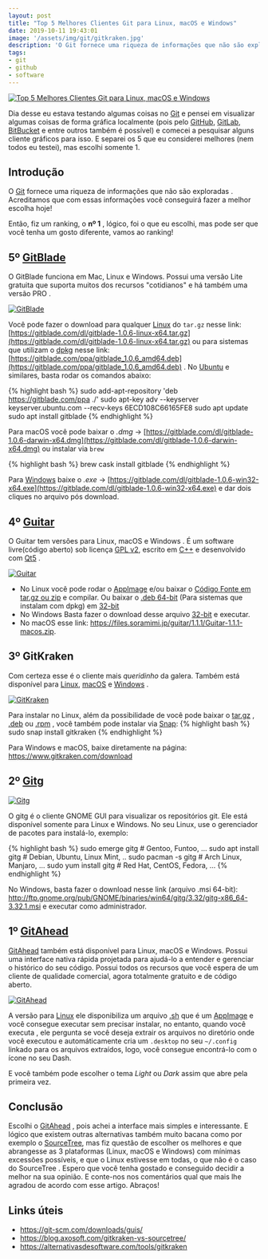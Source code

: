```yaml
---
layout: post
title: "Top 5 Melhores Clientes Git para Linux, macOS e Windows"
date: 2019-10-11 19:43:01
image: '/assets/img/git/gitkraken.jpg'
description: 'O Git fornece uma riqueza de informações que não são exploradas .'
tags:
- git
- github
- software
---
```


[![Top 5 Melhores Clientes Git para Linux, macOS e Windows](/assets/img/git/gitkraken.jpg)](/assets/img/git/gitkraken.jpg)

Dia desse eu estava testando algumas coisas no [Git](https://git-scm.com/) e pensei em visualizar algumas coisas de forma gráfica localmente (pois pelo [GitHub](https://github.com/terroo), [GitLab](https://gitlab.com/terminalroot), [BitBucket](https://bitbucket.com/terminalroot) e entre outros também é possível) e comecei a pesquisar alguns cliente gráficos para isso. E separei os 5 que eu considerei melhores (nem todos eu testei), mas escolhi somente 1.

## Introdução

O [Git](https://terminalroot.com.br/git) fornece uma riqueza de informações que não são exploradas . Acreditamos que com essas informações você conseguirá fazer a melhor escolha hoje!

Então, fiz um ranking, o **nº 1** , lógico, foi o que eu escolhi, mas pode ser que você tenha um gosto diferente, vamos ao ranking!

## 5º [GitBlade](https://gitblade.com/)
O GitBlade funciona em Mac, Linux e Windows. Possui uma versão Lite gratuita que suporta muitos dos recursos "cotidianos" e há também uma versão PRO .

[![GitBlade](https://gitblade.com/screenshots/new/4.png)](https://gitblade.com/screenshots/new/4.png)

Você pode fazer o download para qualquer [Linux](https://terminalroot.com.br/linux/) do `tar.gz` nesse link: [https://gitblade.com/dl/gitblade-1.0.6-linux-x64.tar.gz](https://gitblade.com/dl/gitblade-1.0.6-linux-x64.tar.gz) ou para sistemas que utilizam o [dpkg](https://terminalroot.com.br/2014/12/como-criar-pacotes-deb.html) nesse link: [https://gitblade.com/ppa/gitblade_1.0.6_amd64.deb](https://gitblade.com/ppa/gitblade_1.0.6_amd64.deb) . No [Ubuntu](https://terminalroot.com.br/2019/10/remaster-ubuntu-buntuwm-linux.html) e similares, basta rodar os comandos abaixo:

{% highlight bash %}
sudo add-apt-repository 'deb https://gitblade.com/ppa ./'
sudo apt-key adv --keyserver keyserver.ubuntu.com --recv-keys 6ECD108C66165FE8
sudo apt update
sudo apt install gitblade
{% endhighlight %}

Para macOS você pode baixar o *.dmg* → [https://gitblade.com/dl/gitblade-1.0.6-darwin-x64.dmg](https://gitblade.com/dl/gitblade-1.0.6-darwin-x64.dmg) ou instalar via `brew`

{% highlight bash %}
brew cask install gitblade
{% endhighlight %}

Para [Windows](https://terminalroot.com.br/2018/03/como-usar-o-shell-bash-no-windows.html) baixe o *.exe* → [https://gitblade.com/dl/gitblade-1.0.6-win32-x64.exe](https://gitblade.com/dl/gitblade-1.0.6-win32-x64.exe) e dar dois cliques no arquivo pós download.

<script async src="https://pagead2.googlesyndication.com/pagead/js/adsbygoogle.js"></script>
<!-- Informat -->
<ins class="adsbygoogle"
     style="display:block"
     data-ad-client="ca-pub-2838251107855362"
     data-ad-slot="2327980059"
     data-ad-format="auto"
     data-full-width-responsive="true"></ins>
<script>
(adsbygoogle = window.adsbygoogle || []).push({});
</script>

## 4º [Guitar](https://github.com/soramimi/Guitar)

O Guitar tem versões para Linux, macOS e Windows . É um software livre(código aberto) sob licença [GPL v2](https://www.gnu.org/licenses/old-licenses/gpl-2.0.html), escrito em [C++](https://isocpp.org/) e desenvolvido com [Qt5](https://www.qt.io/developers/) .     

[![Guitar](/assets/img/git/guitar.png)](/assets/img/git/guitar.png)

+ No Linux você pode rodar o [AppImage](https://appimage.org/) e/ou baixar o [Código Fonte em tar.gz ou zip](https://github.com/soramimi/Guitar/releases/tag/continuous) e compilar. Ou baixar o [.deb 64-bit](https://files.soramimi.jp/guitar/1.1.1/guitar_1.1.1_amd64.deb) (Para sistemas que instalam com dpkg) em [32-bit](https://files.soramimi.jp/guitar/1.1.1/guitar_1.1.1_i386.deb)
+ No Windows Basta fazer o download desse arquivo [32-bit](https://files.soramimi.jp/guitar/1.1.1/Guitar-1.1.1-win32-installer.exe) e executar.
+ No macOS esse link: <https://files.soramimi.jp/guitar/1.1.1/Guitar-1.1.1-macos.zip>.

<script async src="https://pagead2.googlesyndication.com/pagead/js/adsbygoogle.js"></script>
<!-- Informat -->
<ins class="adsbygoogle"
     style="display:block"
     data-ad-client="ca-pub-2838251107855362"
     data-ad-slot="2327980059"
     data-ad-format="auto"
     data-full-width-responsive="true"></ins>
<script>
(adsbygoogle = window.adsbygoogle || []).push({});
</script>

## 3º GitKraken

Com certeza esse é o cliente mais *queridinho* da galera. Também está disponível para [Linux](https://terminalroot.com.br/linux/), [macOS](https://terminalroot.com.br/2018/03/como-instalar-o-mac-os-x-em-virtualbox-no-linux.html) e [Windows](https://terminalroot.com.br/2018/03/como-usar-o-shell-bash-no-windows.html) .

[![GitKraken](/assets/img/git/gitkraken.jpg)](/assets/img/git/gitkraken.jpg)

Para instalar no Linux, além da possibilidade de você pode baixar o [tar.gz](https://www.gitkraken.com/download) , [.deb](https://www.gitkraken.com/download) ou [.rpm](https://www.gitkraken.com/download) , você também pode instalar via [Snap](https://snapcraft.io/gitkraken):
{% highlight bash %}
sudo snap install gitkraken
{% endhighlight %}

Para Windows e macOS, baixe diretamente na página: <https://www.gitkraken.com/download>

<script async src="https://pagead2.googlesyndication.com/pagead/js/adsbygoogle.js"></script>
<!-- Informat -->
<ins class="adsbygoogle"
     style="display:block"
     data-ad-client="ca-pub-2838251107855362"
     data-ad-slot="2327980059"
     data-ad-format="auto"
     data-full-width-responsive="true"></ins>
<script>
(adsbygoogle = window.adsbygoogle || []).push({});
</script>

## 2º [Gitg](https://wiki.gnome.org/Apps/Gitg/)

[![Gitg](/assets/img/git/gitg.jpg)](/assets/img/git/gitg.jpg)

O gitg é o cliente GNOME GUI para visualizar os repositórios git. Ele está disponível somente para Linux e Windows. No seu Linux, use o gerenciador de pacotes para instalá-lo, exemplo:

{% highlight bash %}
sudo emerge gitg # Gentoo, Funtoo, ...
sudo apt install gitg # Debian, Ubuntu, Linux Mint, ..
sudo pacman -s gitg # Arch Linux, Manjaro, ...
sudo yum install gitg # Red Hat, CentOS, Fedora, ...
{% endhighlight %}

No Windows, basta fazer o download nesse link (arquivo .msi 64-bit): <http://ftp.gnome.org/pub/GNOME/binaries/win64/gitg/3.32/gitg-x86_64-3.32.1.msi> e executar como administrador.


## 1º [GitAhead](https://gitahead.github.io/gitahead.com/)

[GitAhead](https://gitahead.github.io/gitahead.com/) também está disponível para Linux, macOS e Windows. Possui uma interface nativa rápida projetada para ajudá-lo a entender e gerenciar o histórico do seu código. Possui todos os recursos que você espera de um cliente de qualidade comercial, agora totalmente gratuito e de código aberto.

[![GitAhead](/assets/img/git/gitahead.png)](/assets/img/git/gitahead.png)

A versão para [Linux](https://terminalroot.com.br/linux/) ele disponibiliza um arquivo [.sh](https://terminalroot.com.br/shell) que é um [AppImage](https://appimage.org/) e você consegue executar sem precisar instalar, no entanto, quando você executa , ele pergunta se você deseja extrair os arquivos no diretório onde você executou e automáticamente cria um `.desktop` no seu `~/.config` linkado para os arquivos extraídos, logo, você consegue encontrá-lo com o ícone no seu Dash.

E você também pode escolher o tema *Light* ou *Dark* assim que abre pela primeira vez.

## Conclusão

Escolhi o [GitAhead](https://gitahead.github.io/gitahead.com/) , pois achei a interface mais simples e interessante. E lógico que existem outras alternativas também muito bacana como por exemplo o [SourceTree](https://www.sourcetreeapp.com/), mas fiz questão de escolher os melhores e que abrangesse as 3 plataformas (Linux, macOS e Windows) com mínimas excessões possíveis, e que o Linux estivesse em todas, o que não é o caso do SourceTree . Espero que você tenha gostado e conseguido decidir a melhor na sua opinião. E conte-nos nos comentários qual que mais lhe agradou de acordo com esse artigo. Abraços!

## Links úteis

+ <https://git-scm.com/downloads/guis/>
+ <https://blog.axosoft.com/gitkraken-vs-sourcetree/>
+ <https://alternativasdesoftware.com/tools/gitkraken>
    
